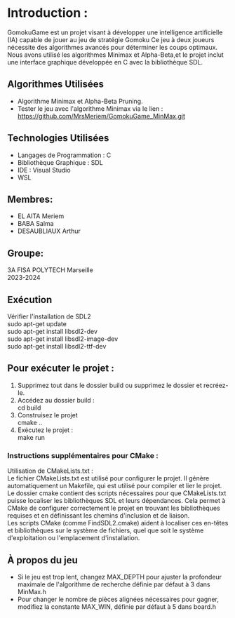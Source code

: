 # **Introduction :**

GomokuGame est un projet visant à développer une intelligence artificielle (IA) 
capable de jouer au jeu de stratégie Gomoku Ce jeu à deux joueurs nécessite des 
algorithmes avancés pour déterminer les coups optimaux. Nous avons utilisé les algorithmes 
Minimax et Alpha-Beta,et le projet inclut une interface graphique développée en C avec 
la bibliothèque SDL.  

##  Algorithmes Utilisées
- Algorithme Minimax et Alpha-Beta Pruning.
- Tester le jeu avec l'algorithme Minimax via le lien :
  https://github.com/MrsMeriem/GomokuGame_MinMax.git
  
## Technologies Utilisées  
- Langages de Programmation : C   
- Bibliothèque Graphique : SDL   
- IDE : Visual Studio   
- WSL

## Membres:  
- EL AITA Meriem   
- BABA Salma   
- DESAUBLIAUX Arthur  
## Groupe:    
3A FISA POLYTECH Marseille  
2023-2024   
   
## Exécution  
Vérifier l'installation de SDL2   
sudo apt-get update   
sudo apt-get install libsdl2-dev   
sudo apt-get install libsdl2-image-dev   
sudo apt-get install libsdl2-ttf-dev   


## Pour exécuter le projet :   
1. Supprimez tout dans le dossier build ou supprimez le dossier et recréez-le.   
2. Accédez au dossier build :   
cd build   
3. Construisez le projet   
cmake ..   
4. Exécutez le projet :   
make run    

### Instructions supplémentaires pour CMake :   
Utilisation de CMakeLists.txt :   
Le fichier CMakeLists.txt est utilisé pour configurer le projet. Il génère automatiquement un Makefile,
qui est utilisé pour compiler et lier le projet.   
Le dossier cmake contient des scripts nécessaires pour que CMakeLists.txt puisse localiser les bibliothèques 
SDL et leurs dépendances. Cela permet à CMake de configurer correctement le projet en trouvant les bibliothèques 
requises et en définissant les chemins d'inclusion et de liaison.   
Les scripts CMake (comme FindSDL2.cmake) aident à localiser ces en-têtes et bibliothèques sur le système de fichiers,
quel que soit le système d'exploitation ou l'emplacement d'installation.   

## À propos du jeu   
- Si le jeu est trop lent, changez MAX_DEPTH pour ajuster la profondeur maximale de l'algorithme de recherche définie par défaut à 3 dans MinMax.h
- Pour changer le nombre de pièces alignées nécessaires pour gagner, modifiez la constante MAX_WIN, définie par défaut à 5 dans board.h
